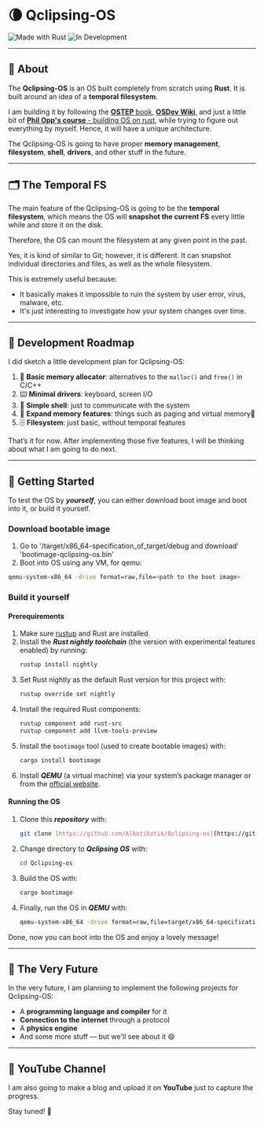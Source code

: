 # 🌘 Qclipsing-OS

![Made with Rust](https://img.shields.io/badge/Made%20with-Rust-orange?style=for-the-badge&logo=rust)
![In Development](https://img.shields.io/badge/status-WIP-yellow?style=for-the-badge)

---

## 📜 About

The **Qclipsing-OS** is an OS built completely from scratch using **Rust**. It is built around an idea of a **temporal filesystem**.

I am building it by following the [**OSTEP** book](https://pages.cs.wisc.edu/~remzi/OSTEP/), [**OSDev Wiki**](https://wiki.osdev.org/Expanded_Main_Page), and just a little bit of [**Phil Opp's course** - building OS on rust](https://os.phil-opp.com/), while trying to figure out everything by myself. Hence, it will have a unique architecture.

The Qclipsing-OS is going to have proper **memory management**, **filesystem**, **shell**, **drivers**, and other stuff in the future.

---

## 🗂 The Temporal FS

The main feature of the Qclipsing-OS is going to be the **temporal filesystem**, which means the OS will **snapshot the current FS** every little while and store it on the disk.

Therefore, the OS can mount the filesystem at any given point in the past.

Yes, it is kind of similar to Git; however, it is different. It can snapshot individual directories and files, as well as the whole filesystem.

This is extremely useful because:

- It basically makes it impossible to ruin the system by user error, virus, malware, etc.
- It's just interesting to investigate how your system changes over time.

---

## 📌 Development Roadmap

I did sketch a little development plan for Qclipsing-OS:

1. 🧮 **Basic memory allocator**: alternatives to the `malloc()` and `free()` in C/C++
2. ⌨️ **Minimal drivers**: keyboard, screen I/O
3. 🐚 **Simple shell**: just to communicate with the system
4. 🧠 **Expand memory features**: things such as paging and virtual memory🚀
5. 🗄 **Filesystem**: just basic, without temporal features

That’s it for now. After implementing those five features, I will be thinking about what I am going to do next.

---
## 🚀 Getting Started 

To test the OS by ***yourself***, you can either download boot image and boot into it, or build it yourself.

### Download bootable image

1. Go to '/target/x86_64-specification_of_target/debug and download' 'bootimage-qclipsing-os.bin'
2. Boot into OS using any VM, for qemu:
```sh
qemu-system-x86_64 -drive format=raw,file=<path to the boot image>
```
### Build it yourself

#### Prerequirements
1.  Make sure [rustup](https://www.rust-lang.org/tools/install) and Rust are installed.
2.  Install the ***Rust nightly toolchain*** (the version with experimental features enabled) by running:
    ```sh
    rustup install nightly
    ```
3.  Set Rust nightly as the default Rust version for this project with:
    ```sh
    rustup override set nightly
    ```
4.  Install the required Rust components:
    ```sh
    rustup component add rust-src
    rustup component add llvm-tools-preview
    ```
5.  Install the `bootimage` tool (used to create bootable images) with:
    ```sh
    cargo install bootimage
    ```
6.  Install ***QEMU*** (a virtual machine) via your system’s package manager or from the [official website](https://www.qemu.org/download/).

#### Running the OS

1.  Clone this ***repository*** with:
    ```sh
    git clone [https://github.com/Alkotikotik/Qclipsing-os](https://github.com/Alkotikotik/Qclipsing-os)
    ```
2.  Change directory to ***Qclipsing OS*** with:
    ```sh
    cd Qclipsing-os
    ```
3.  Build the OS with:
    ```sh
    cargo bootimage
    ```
4.  Finally, run the OS in ***QEMU*** with:
    ```sh
    qemu-system-x86_64 -drive format=raw,file=target/x86_64-specification_of_target/debug/bootimage-qclipsing-os.bin
    ```

Done, now you can boot into the OS and enjoy a lovely message!

---
## 🌠 The Very Future

In the very future, I am planning to implement the following projects for Qclipsing-OS:

- A **programming language and compiler** for it  
- **Connection to the internet** through a protocol  
- A **physics engine**  
- And some more stuff — but we'll see about it 😄

---

## 🎥 YouTube Channel

I am also going to make a blog and upload it on **YouTube** just to capture the progress.

Stay tuned! 🚀

